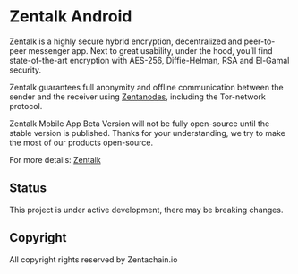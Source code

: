 # Zentalk Android

Zentalk is a highly secure hybrid encryption, decentralized and peer-to-peer messenger app. Next to great usability, under the hood, you’ll find state-of-the-art encryption with AES-256, Diffie-Helman, RSA and El-Gamal security. 

Zentalk guarantees full anonymity and offline communication between the sender and the receiver using [Zentanodes](https://github.com/ZentaChain/Zentanode), including the Tor-network protocol.

Zentalk Mobile App Beta Version will not be fully open-source until the stable version is published. Thanks for your understanding, we try to make the most of our products open-source.

For more details:
[Zentalk](https://app.gitbook.com/@zentachain/s/zentachain-documentation/zentalk/introduction-1)

## Status

This project is under active development, there may be breaking changes.

## Copyright

All copyright rights reserved by Zentachain.io
